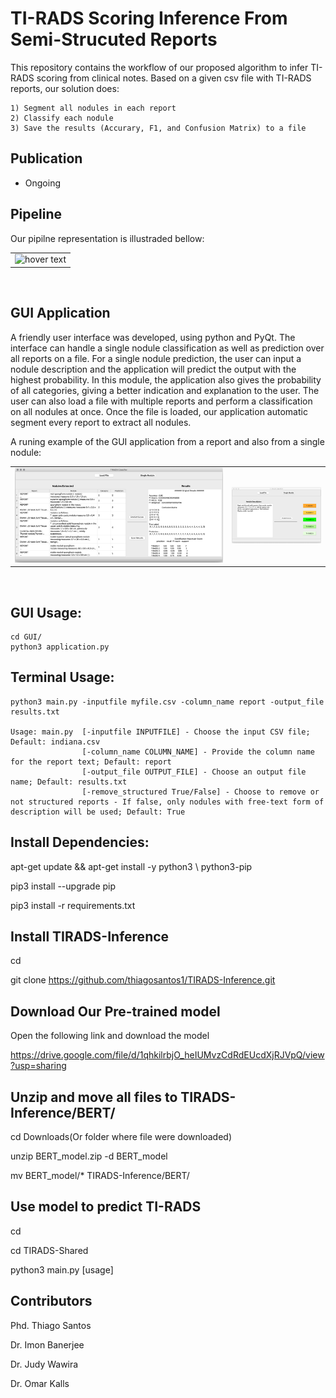 # TI-RADS Scoring Inference From Semi-Strucuted Reports
This repository contains the workflow of our proposed algorithm to infer TI-RADS scoring from clinical notes. Based on a given csv file with TI-RADS reports, our solution does:

    1) Segment all nodules in each report
    2) Classify each nodule
    3) Save the results (Accurary, F1, and Confusion Matrix) to a file

## Publication

* Ongoing
	
    
## Pipeline
Our pipilne representation is illustraded bellow:
  <table border=0>
     <tr align='center' > 
        <td><img src="https://github.com/thiagosantos1/TIRADS-Shared/blob/main/Img/pipeline.png" width="500"                  title="hover text"></td>         
     </tr>
  </table>
</br>


## GUI Application
A friendly user interface was developed, using python and PyQt. The interface can handle a single nodule classification as well as prediction over all reports on a file. For a single nodule prediction, the user can input a nodule description and the application will predict the output with the highest probability. In this module, the application also gives the probability of all categories, giving a better indication and explanation to the user. The user can also load a file with multiple reports and perform a classification on all nodules at once. Once the file is loaded, our application automatic segment every report to extract all nodules.

A runing example of the GUI application from a report and also from a single nodule:
<table border=0>
     <tr align='center' > 
        <td><img src="https://github.com/thiagosantos1/TIRADS-Inference/blob/main/Img/GUI_multiple.png" width="700"                  title="hover text"></td>         
       <td><img src="https://github.com/thiagosantos1/TIRADS-Inference/blob/main/Img/GUI_single.png" width="300" title="hover        text"></td>
     </tr>
  </table>
</br>

## GUI Usage:

    cd GUI/
    python3 application.py 


## Terminal Usage:

    python3 main.py -inputfile myfile.csv -column_name report -output_file results.txt
    
    Usage: main.py 	[-inputfile INPUTFILE] - Choose the input CSV file; Default: indiana.csv
    				[-column_name COLUMN_NAME] - Provide the column name for the report text; Default: report
               		[-output_file OUTPUT_FILE] - Choose an output file name; Default: results.txt
               		[-remove_structured True/False] - Choose to remove or not structured reports - If false, only nodules with free-text form of description will be used; Default: True
			
			
## Install Dependencies:

apt-get update && apt-get install -y python3 \ python3-pip


pip3 install --upgrade pip


pip3 install -r requirements.txt


## Install TIRADS-Inference

cd 

git clone https://github.com/thiagosantos1/TIRADS-Inference.git


## Download Our Pre-trained model

Open the following link and download the model

https://drive.google.com/file/d/1qhkilrbjO_heIUMvzCdRdEUcdXjRJVpQ/view?usp=sharing


## Unzip and move all files to TIRADS-Inference/BERT/

cd Downloads(Or folder where file were downloaded)

unzip BERT_model.zip -d BERT_model

mv BERT_model/* TIRADS-Inference/BERT/

## Use model to predict TI-RADS
cd

cd TIRADS-Shared

python3 main.py [usage]



## Contributors



Phd. Thiago Santos

Dr. Imon Banerjee

Dr. Judy Wawira

Dr. Omar Kalls
